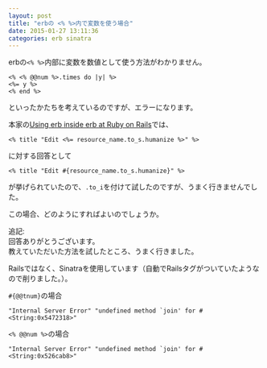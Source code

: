 ```yaml
---
layout: post
title: "erbの <% %>内で変数を使う場合"
date: 2015-01-27 13:11:36
categories: erb sinatra
---
```

<p>erbの<code>&lt;% %&gt;</code>内部に変数を数値として使う方法がわかりません。</p>

<pre><code>&lt;% &lt;% @@num %&gt;.times do |y| %&gt;
&lt;%= y %&gt;
&lt;% end %&gt;
</code></pre>

<p>といったかたちを考えているのですが、エラーになります。</p>

<p>本家の<a href="https://stackoverflow.com/questions/16342828/using-erb-inside-erb-at-ruby-on-rails">Using erb inside erb at Ruby on Rails</a>では、</p>

<pre><code>&lt;% title "Edit &lt;%= resource_name.to_s.humanize %&gt;" %&gt;
</code></pre>

<p>に対する回答として</p>

<pre><code>&lt;% title "Edit #{resource_name.to_s.humanize}" %&gt;
</code></pre>

<p>が挙げられていたので、<code>.to_i</code>を付けて試したのですが、うまく行きませんでした。</p>

<p>この場合、どのようにすればよいのでしょうか。</p>

<p>追記:<br>
回答ありがとうございます。<br>
教えていただいた方法を試したところ、うまく行きました。</p>

<p>Railsではなく、Sinatraを使用しています（自動でRailsタグがついていたようなので削りました。）。</p>

<p><code>#{@@tnum}</code>の場合</p>

<pre><code>"Internal Server Error" "undefined method `join' for #&lt;String:0x5472318&gt;"
</code></pre>

<p><code>&lt;% @@num %&gt;</code>の場合</p>

<pre><code>"Internal Server Error" "undefined method `join' for #&lt;String:0x526cab8&gt;"
</code></pre>
